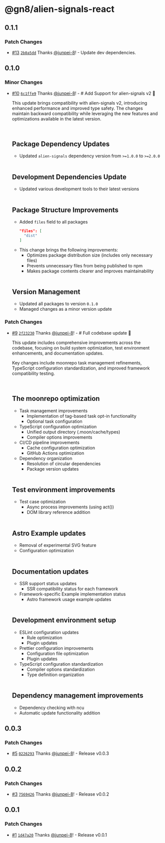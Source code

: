 # @gn8/alien-signals-react

## 0.1.1

### Patch Changes

- [#13](https://github.com/gn8-ai/universe-alien-signals/pull/13) [`2b0a5dd`](https://github.com/gn8-ai/universe-alien-signals/commit/2b0a5ddf0e0b11d09259923ceeb7bacd2ce71c41) Thanks [@junpei-8](https://github.com/junpei-8)! - Update dev dependencies.

## 0.1.0

### Minor Changes

- [#10](https://github.com/gn8-ai/universe-alien-signals/pull/10) [`6c1ffe9`](https://github.com/gn8-ai/universe-alien-signals/commit/6c1ffe941bf0e9f905da0b99f6bbca11fc19e7d1) Thanks [@junpei-8](https://github.com/junpei-8)! - # Add Support for alien-signals v2 🎉

  This update brings compatibility with alien-signals v2, introducing enhanced performance and improved type safety. The changes maintain backward compatibility while leveraging the new features and optimizations available in the latest version.

  <br />

  ## Package Dependency Updates
  - Updated `alien-signals` dependency version from `>=1.0.0` to `>=2.0.0`

  <br />

  ## Development Dependencies Update
  - Updated various development tools to their latest versions

  <br />

  ## Package Structure Improvements
  - Added `files` field to all packages
    ```json
    "files": [
      "dist"
    ]
    ```
  - This change brings the following improvements:
    - Optimizes package distribution size (includes only necessary files)
    - Prevents unnecessary files from being published to npm
    - Makes package contents clearer and improves maintainability

  <br />

  ## Version Management
  - Updated all packages to version `0.1.0`
  - Managed changes as a minor version update

### Patch Changes

- [#9](https://github.com/gn8-ai/universe-alien-signals/pull/9) [`2f23230`](https://github.com/gn8-ai/universe-alien-signals/commit/2f232307fd687489f507ca197894499c511574b7) Thanks [@junpei-8](https://github.com/junpei-8)! - # Full codebase update 🎉

  This update includes comprehensive improvements across the codebase, focusing on build system optimization, test environment enhancements, and documentation updates.

  Key changes include moonrepo task management refinements, TypeScript configuration standardization, and improved framework compatibility testing.

  <br />

  ## The moonrepo optimization
  - Task management improvements
    - Implementation of tag-based task opt-in functionality
    - Optional task configuration
  - TypeScript configuration optimization
    - Unified output directory (.moon/cache/types)
    - Compiler options improvements
  - CI/CD pipeline improvements
    - Cache configuration optimization
    - GitHub Actions optimization
  - Dependency organization
    - Resolution of circular dependencies
    - Package version updates

  <br />

  ## Test environment improvements
  - Test case optimization
    - Async process improvements (using act())
    - DOM library reference addition

  <br />

  ## Astro Example updates
  - Removal of experimental SVG feature
  - Configuration optimization

  <br />

  ## Documentation updates
  - SSR support status updates
    - SSR compatibility status for each framework
  - Framework-specific Example implementation status
    - Astro framework usage example updates

  <br />

  ## Development environment setup
  - ESLint configuration updates
    - Rule optimization
    - Plugin updates
  - Prettier configuration improvements
    - Configuration file optimization
    - Plugin updates
  - TypeScript configuration standardization
    - Compiler options standardization
    - Type definition organization

  <br />

  ## Dependency management improvements
  - Dependency checking with ncu
  - Automatic update functionality addition

## 0.0.3

### Patch Changes

- [#5](https://github.com/gn8-ai/universe-alien-signals/pull/5) [`0226293`](https://github.com/gn8-ai/universe-alien-signals/commit/0226293e43c44a42c2640ac06dabb1c4f2a156d7) Thanks [@junpei-8](https://github.com/junpei-8)! - Release v0.0.3

## 0.0.2

### Patch Changes

- [#3](https://github.com/gn8-ai/universe-alien-signals/pull/3) [`7569426`](https://github.com/gn8-ai/universe-alien-signals/commit/7569426247b321b7c76f7ec882929d3568d2a19a) Thanks [@junpei-8](https://github.com/junpei-8)! - Release v0.0.2

## 0.0.1

### Patch Changes

- [#1](https://github.com/gn8-ai/universe-alien-signals/pull/1) [`1d47a20`](https://github.com/gn8-ai/universe-alien-signals/commit/1d47a2021169d7a5e2660dc75d99fcd4fdbe7783) Thanks [@junpei-8](https://github.com/junpei-8)! - Release v0.0.1
